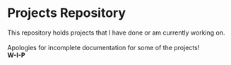 # Projects Repository
This repository holds projects that I have done or am currently working on. <br/><br/>
Apologies for incomplete documentation for some of the projects! <br/>
**W-I-P**
